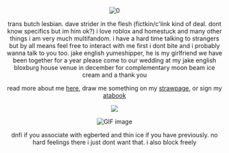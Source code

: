 <div align="center">


![0](https://i.postimg.cc/FFLnpRWQ/Untitled38-20250727124330.png)

trans butch lesbian. dave strider in the flesh (fictkin/c'link kind of deal. dont know specifics but im him ok?) i love roblox and homestuck and many other things i am very much multifandom. i have a hard time talking to strangers but by all means feel free to interact with me first i dont bite and i probably wanna talk to you too. jake english yumeshipper, he is my girlfriend we have been together for a year please come to our wedding at my jake english bloxburg house venue in december for complementary moon beam ice cream and a thank you

read more about me [here](https://mccallion.straw.page), draw me something on my [strawpage](https://7314.straw.page), or
sign my [atabook](https://007n7.atabook.org)

![](https://komarev.com/ghpvc/?username=007n7&color=ff367c&label=views)
 
![GIF image](https://github.com/user-attachments/assets/59368af3-368c-4752-bf53-26c763a7178e)

dnfi if you associate with egberted and thin ice if you have previously. no hard feelings there i just dont want that. i also block freely
</div>
